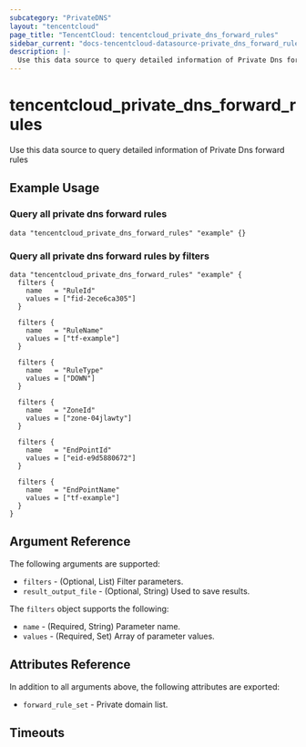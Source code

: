```yaml
---
subcategory: "PrivateDNS"
layout: "tencentcloud"
page_title: "TencentCloud: tencentcloud_private_dns_forward_rules"
sidebar_current: "docs-tencentcloud-datasource-private_dns_forward_rules"
description: |-
  Use this data source to query detailed information of Private Dns forward rules
---
```


# tencentcloud_private_dns_forward_rules

Use this data source to query detailed information of Private Dns forward rules

## Example Usage

### Query all private dns forward rules

```hcl
data "tencentcloud_private_dns_forward_rules" "example" {}
```

### Query all private dns forward rules by filters

```hcl
data "tencentcloud_private_dns_forward_rules" "example" {
  filters {
    name   = "RuleId"
    values = ["fid-2ece6ca305"]
  }

  filters {
    name   = "RuleName"
    values = ["tf-example"]
  }

  filters {
    name   = "RuleType"
    values = ["DOWN"]
  }

  filters {
    name   = "ZoneId"
    values = ["zone-04jlawty"]
  }

  filters {
    name   = "EndPointId"
    values = ["eid-e9d5880672"]
  }

  filters {
    name   = "EndPointName"
    values = ["tf-example"]
  }
}
```

## Argument Reference

The following arguments are supported:

* `filters` - (Optional, List) Filter parameters.
* `result_output_file` - (Optional, String) Used to save results.

The `filters` object supports the following:

* `name` - (Required, String) Parameter name.
* `values` - (Required, Set) Array of parameter values.

## Attributes Reference

In addition to all arguments above, the following attributes are exported:

* `forward_rule_set` - Private domain list.


## Timeouts

<no value>


